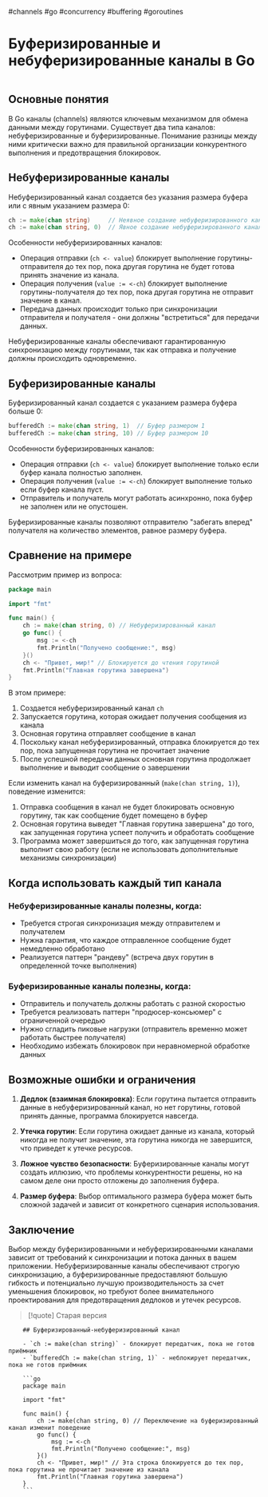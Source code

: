 #channels #go #concurrency #buffering #goroutines
# Буферизированные и небуферизированные каналы в Go

```table-of-contents
```
## Основные понятия

В Go каналы (channels) являются ключевым механизмом для обмена данными между горутинами. Существует два типа каналов: небуферизированные и буферизированные. Понимание разницы между ними критически важно для правильной организации конкурентного выполнения и предотвращения блокировок.

## Небуферизированные каналы

Небуферизированный канал создается без указания размера буфера или с явным указанием размера 0:

```go
ch := make(chan string)     // Неявное создание небуферизированного канала
ch := make(chan string, 0)  // Явное создание небуферизированного канала
```

Особенности небуферизированных каналов:

- Операция отправки (`ch <- value`) блокирует выполнение горутины-отправителя до тех пор, пока другая горутина не будет готова принять значение из канала.
- Операция получения (`value := <-ch`) блокирует выполнение горутины-получателя до тех пор, пока другая горутина не отправит значение в канал.
- Передача данных происходит только при синхронизации отправителя и получателя - они должны "встретиться" для передачи данных.

Небуферизированные каналы обеспечивают гарантированную синхронизацию между горутинами, так как отправка и получение должны происходить одновременно.

## Буферизированные каналы

Буферизированный канал создается с указанием размера буфера больше 0:

```go
bufferedCh := make(chan string, 1)  // Буфер размером 1
bufferedCh := make(chan string, 10) // Буфер размером 10
```

Особенности буферизированных каналов:

- Операция отправки (`ch <- value`) блокирует выполнение только если буфер канала полностью заполнен.
- Операция получения (`value := <-ch`) блокирует выполнение только если буфер канала пуст.
- Отправитель и получатель могут работать асинхронно, пока буфер не заполнен или не опустошен.

Буферизированные каналы позволяют отправителю "забегать вперед" получателя на количество элементов, равное размеру буфера.

## Сравнение на примере

Рассмотрим пример из вопроса:

```go
package main

import "fmt"

func main() {
	ch := make(chan string, 0) // Небуферизированный канал
	go func() {
		msg := <-ch
		fmt.Println("Получено сообщение:", msg)
	}()
	ch <- "Привет, мир!" // Блокируется до чтения горутиной
	fmt.Println("Главная горутина завершена")
}
```

В этом примере:
1. Создается небуферизированный канал `ch`
2. Запускается горутина, которая ожидает получения сообщения из канала
3. Основная горутина отправляет сообщение в канал
4. Поскольку канал небуферизированный, отправка блокируется до тех пор, пока запущенная горутина не прочитает значение
5. После успешной передачи данных основная горутина продолжает выполнение и выводит сообщение о завершении

Если изменить канал на буферизированный (`make(chan string, 1)`), поведение изменится:
1. Отправка сообщения в канал не будет блокировать основную горутину, так как сообщение будет помещено в буфер
2. Основная горутина выведет "Главная горутина завершена" до того, как запущенная горутина успеет получить и обработать сообщение
3. Программа может завершиться до того, как запущенная горутина выполнит свою работу (если не использовать дополнительные механизмы синхронизации)

## Когда использовать каждый тип канала

### Небуферизированные каналы полезны, когда:

- Требуется строгая синхронизация между отправителем и получателем
- Нужна гарантия, что каждое отправленное сообщение будет немедленно обработано
- Реализуется паттерн "рандеву" (встреча двух горутин в определенной точке выполнения)

### Буферизированные каналы полезны, когда:

- Отправитель и получатель должны работать с разной скоростью
- Требуется реализовать паттерн "продюсер-консьюмер" с ограниченной очередью
- Нужно сгладить пиковые нагрузки (отправитель временно может работать быстрее получателя)
- Необходимо избежать блокировок при неравномерной обработке данных

## Возможные ошибки и ограничения

1. **Дедлок (взаимная блокировка)**: Если горутина пытается отправить данные в небуферизированный канал, но нет горутины, готовой принять данные, программа блокируется навсегда.

2. **Утечка горутин**: Если горутина ожидает данные из канала, который никогда не получит значение, эта горутина никогда не завершится, что приведет к утечке ресурсов.

3. **Ложное чувство безопасности**: Буферизированные каналы могут создать иллюзию, что проблемы конкурентности решены, но на самом деле они просто отложены до заполнения буфера.

4. **Размер буфера**: Выбор оптимального размера буфера может быть сложной задачей и зависит от конкретного сценария использования.

## Заключение

Выбор между буферизированными и небуферизированными каналами зависит от требований к синхронизации и потока данных в вашем приложении. Небуферизированные каналы обеспечивают строгую синхронизацию, а буферизированные предоставляют большую гибкость и потенциально лучшую производительность за счет уменьшения блокировок, но требуют более внимательного проектирования для предотвращения дедлоков и утечек ресурсов.

>[!quote] Старая версия
```old_version
	## Буферизированный-небуферизированный канал
	
	- `ch := make(chan string)` - блокирует передатчик, пока не готов приёмник
	- `bufferedCh := make(chan string, 1)` - неблокирует передатчик, пока не готов приёмник
	
	```go
	package main
	
	import "fmt"
	
	func main() {
		ch := make(chan string, 0) // Переключение на буферизированный канал изменит поведение
		go func() {
			msg := <-ch
			fmt.Println("Получено сообщение:", msg)
		}()
		ch <- "Привет, мир!" // Эта строка блокируется до тех пор, пока горутина не прочитает значение из канала
		fmt.Println("Главная горутина завершена")
	}
	```
```
